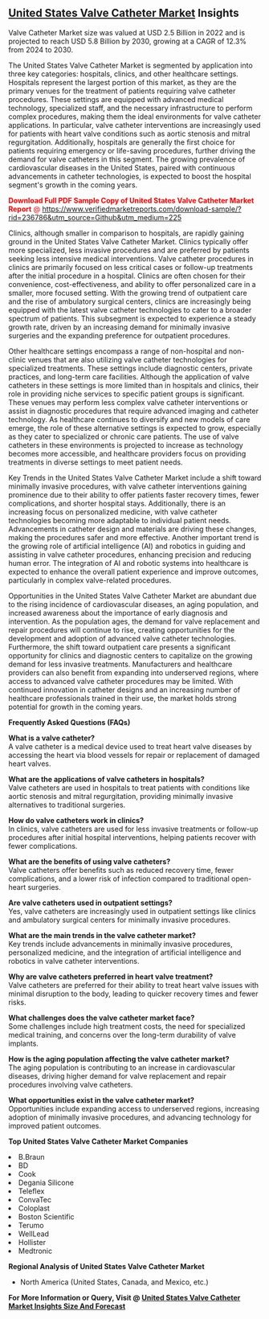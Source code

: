 <h2><a href="https://www.verifiedmarketreports.com/download-sample/?rid=236786&amp;utm_source=Github&amp;utm_medium=225" target="_blank">United States Valve Catheter Market</a> Insights</h2><p>Valve Catheter Market size was valued at USD 2.5 Billion in 2022 and is projected to reach USD 5.8 Billion by 2030, growing at a CAGR of 12.3% from 2024 to 2030.</p><p> <p>The United States Valve Catheter Market is segmented by application into three key categories: hospitals, clinics, and other healthcare settings. Hospitals represent the largest portion of this market, as they are the primary venues for the treatment of patients requiring valve catheter procedures. These settings are equipped with advanced medical technology, specialized staff, and the necessary infrastructure to perform complex procedures, making them the ideal environments for valve catheter applications. In particular, valve catheter interventions are increasingly used for patients with heart valve conditions such as aortic stenosis and mitral regurgitation. Additionally, hospitals are generally the first choice for patients requiring emergency or life-saving procedures, further driving the demand for valve catheters in this segment. The growing prevalence of cardiovascular diseases in the United States, paired with continuous advancements in catheter technologies, is expected to boost the hospital segment's growth in the coming years. <p><span class=""><span style="color: #ff0000;"><strong>Download Full PDF Sample Copy of United States Valve Catheter Market Report</strong> @ </span><a href="https://www.verifiedmarketreports.com/download-sample/?rid=236786&amp;utm_source=Github&amp;utm_medium=225" target="_blank">https://www.verifiedmarketreports.com/download-sample/?rid=236786&amp;utm_source=Github&amp;utm_medium=225</a></span></p></p> <p>Clinics, although smaller in comparison to hospitals, are rapidly gaining ground in the United States Valve Catheter Market. Clinics typically offer more specialized, less invasive procedures and are preferred by patients seeking less intensive medical interventions. Valve catheter procedures in clinics are primarily focused on less critical cases or follow-up treatments after the initial procedure in a hospital. Clinics are often chosen for their convenience, cost-effectiveness, and ability to offer personalized care in a smaller, more focused setting. With the growing trend of outpatient care and the rise of ambulatory surgical centers, clinics are increasingly being equipped with the latest valve catheter technologies to cater to a broader spectrum of patients. This subsegment is expected to experience a steady growth rate, driven by an increasing demand for minimally invasive surgeries and the expanding preference for outpatient procedures. <p>Other healthcare settings encompass a range of non-hospital and non-clinic venues that are also utilizing valve catheter technologies for specialized treatments. These settings include diagnostic centers, private practices, and long-term care facilities. Although the application of valve catheters in these settings is more limited than in hospitals and clinics, their role in providing niche services to specific patient groups is significant. These venues may perform less complex valve catheter interventions or assist in diagnostic procedures that require advanced imaging and catheter technology. As healthcare continues to diversify and new models of care emerge, the role of these alternative settings is expected to grow, especially as they cater to specialized or chronic care patients. The use of valve catheters in these environments is projected to increase as technology becomes more accessible, and healthcare providers focus on providing treatments in diverse settings to meet patient needs. <p>Key Trends in the United States Valve Catheter Market include a shift toward minimally invasive procedures, with valve catheter interventions gaining prominence due to their ability to offer patients faster recovery times, fewer complications, and shorter hospital stays. Additionally, there is an increasing focus on personalized medicine, with valve catheter technologies becoming more adaptable to individual patient needs. Advancements in catheter design and materials are driving these changes, making the procedures safer and more effective. Another important trend is the growing role of artificial intelligence (AI) and robotics in guiding and assisting in valve catheter procedures, enhancing precision and reducing human error. The integration of AI and robotic systems into healthcare is expected to enhance the overall patient experience and improve outcomes, particularly in complex valve-related procedures. <p>Opportunities in the United States Valve Catheter Market are abundant due to the rising incidence of cardiovascular diseases, an aging population, and increased awareness about the importance of early diagnosis and intervention. As the population ages, the demand for valve replacement and repair procedures will continue to rise, creating opportunities for the development and adoption of advanced valve catheter technologies. Furthermore, the shift toward outpatient care presents a significant opportunity for clinics and diagnostic centers to capitalize on the growing demand for less invasive treatments. Manufacturers and healthcare providers can also benefit from expanding into underserved regions, where access to advanced valve catheter procedures may be limited. With continued innovation in catheter designs and an increasing number of healthcare professionals trained in their use, the market holds strong potential for growth in the coming years. <p><b>Frequently Asked Questions (FAQs)</b></p> <p><b>What is a valve catheter?</b> <br> A valve catheter is a medical device used to treat heart valve diseases by accessing the heart via blood vessels for repair or replacement of damaged heart valves.</p> <p><b>What are the applications of valve catheters in hospitals?</b> <br> Valve catheters are used in hospitals to treat patients with conditions like aortic stenosis and mitral regurgitation, providing minimally invasive alternatives to traditional surgeries.</p> <p><b>How do valve catheters work in clinics?</b> <br> In clinics, valve catheters are used for less invasive treatments or follow-up procedures after initial hospital interventions, helping patients recover with fewer complications.</p> <p><b>What are the benefits of using valve catheters?</b> <br> Valve catheters offer benefits such as reduced recovery time, fewer complications, and a lower risk of infection compared to traditional open-heart surgeries.</p> <p><b>Are valve catheters used in outpatient settings?</b> <br> Yes, valve catheters are increasingly used in outpatient settings like clinics and ambulatory surgical centers for minimally invasive procedures.</p> <p><b>What are the main trends in the valve catheter market?</b> <br> Key trends include advancements in minimally invasive procedures, personalized medicine, and the integration of artificial intelligence and robotics in valve catheter interventions.</p> <p><b>Why are valve catheters preferred in heart valve treatment?</b> <br> Valve catheters are preferred for their ability to treat heart valve issues with minimal disruption to the body, leading to quicker recovery times and fewer risks.</p> <p><b>What challenges does the valve catheter market face?</b> <br> Some challenges include high treatment costs, the need for specialized medical training, and concerns over the long-term durability of valve implants.</p> <p><b>How is the aging population affecting the valve catheter market?</b> <br> The aging population is contributing to an increase in cardiovascular diseases, driving higher demand for valve replacement and repair procedures involving valve catheters.</p> <p><b>What opportunities exist in the valve catheter market?</b> <br> Opportunities include expanding access to underserved regions, increasing adoption of minimally invasive procedures, and advancing technology for improved patient outcomes.</p> </p><p><strong>Top United States Valve Catheter Market Companies</strong></p><div data-test-id=""><p><li>B.Braun</li><li> BD</li><li> Cook</li><li> Degania Silicone</li><li> Teleflex</li><li> ConvaTec</li><li> Coloplast</li><li> Boston Scientific</li><li> Terumo</li><li> WellLead</li><li> Hollister</li><li> Medtronic</li></p><div><strong>Regional Analysis of&nbsp;United States Valve Catheter Market</strong></div><ul><li dir="ltr"><p dir="ltr">North America&nbsp;(United States, Canada, and Mexico, etc.)</p></li></ul><p><strong>For More Information or Query, Visit @&nbsp;</strong><strong><a href="https://www.verifiedmarketreports.com/product/valve-catheter-market/?utm_source=Github&amp;utm_medium=225" target="_blank">United States Valve Catheter Market Insights Size And Forecast</a></strong></p></div>
